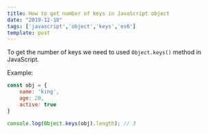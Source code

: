 ```yaml
---
title: How to get number of keys in JavaScript object
date: "2019-12-10"
tags: ['javascript','object','keys','es6']
template: post
---
```


To get the number of keys we need to used `Object.keys()` method in JavaScript.

Example:

```js
const obj = {
    name: 'king',
    age: 20,
    active: true
}

console.log(Object.keys(obj).length); // 3
```
